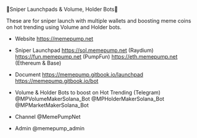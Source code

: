 🏅Sniper Launchpads & Volume, Holder Bots🏅

These are for sniper launch with multiple wallets and boosting meme coins on hot trending using Volume and Holder bots.

- Website
https://memepump.net

- Sniper Launchpad
https://sol.memepump.net (Raydium)
https://fun.memepump.net (PumpFun)
https://eth.memepump.net (Ethereum & Base)

- Document
https://memepump.gitbook.io/launchpad
https://memepump.gitbook.io/bot

- Volume & Holder Bots to boost on Hot Trending (Telegram)
@MPVolumeMakerSolana_Bot
@MPHolderMakerSolana_Bot
@MPMarketMakerSolana_Bot

- Channel
@MemePumpNet

- Admin
@memepump_admin
